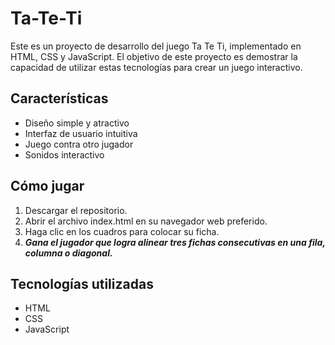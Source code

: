 # Ta-Te-Ti

Este es un proyecto de desarrollo del juego Ta Te Ti, implementado en HTML, CSS y JavaScript. El objetivo de este proyecto es demostrar la capacidad de utilizar estas tecnologías para crear un juego interactivo.

## Características

+ Diseño simple y atractivo
+ Interfaz de usuario intuitiva
+ Juego contra otro jugador
+ Sonidos interactivo 

## Cómo jugar

1. Descargar el repositorio.
2. Abrir el archivo index.html en su navegador web preferido.
3. Haga clic en los cuadros para colocar su ficha.
4. **_Gana el jugador que logra alinear tres fichas consecutivas en una fila, columna o diagonal._**

## Tecnologías utilizadas

- HTML
- CSS
- JavaScript
